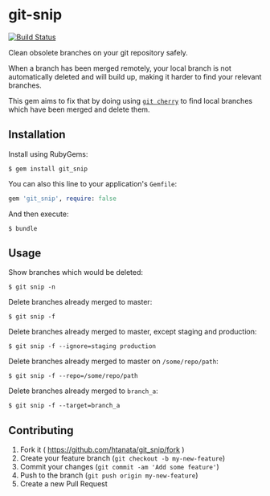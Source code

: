 # git-snip

[![Build Status](https://travis-ci.org/htanata/git_snip.svg?branch=master)](https://travis-ci.org/htanata/git_snip)

Clean obsolete branches on your git repository safely.

When a branch has been merged remotely, your local branch is not automatically
deleted and will build up, making it harder to find your relevant branches.

This gem aims to fix that by doing using [`git cherry`][git-cherry] to find
local branches which have been merged and delete them.

## Installation

Install using RubyGems:

    $ gem install git_snip

You can also this line to your application's `Gemfile`:

```ruby
gem 'git_snip', require: false
```

And then execute:

    $ bundle

## Usage

Show branches which would be deleted:

    $ git snip -n

Delete branches already merged to master:

    $ git snip -f

Delete branches already merged to master, except staging and production:

    $ git snip -f --ignore=staging production

Delete branches already merged to master on `/some/repo/path`:

    $ git snip -f --repo=/some/repo/path

Delete branches already merged to `branch_a`:

    $ git snip -f --target=branch_a

## Contributing

1. Fork it ( https://github.com/htanata/git_snip/fork )
2. Create your feature branch (`git checkout -b my-new-feature`)
3. Commit your changes (`git commit -am 'Add some feature'`)
4. Push to the branch (`git push origin my-new-feature`)
5. Create a new Pull Request

[git-cherry]: http://git-scm.com/docs/git-cherry
